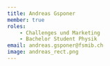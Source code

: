 ```yaml
---
title: Andreas Gsponer
member: true
roles:
    - Challenges und Marketing
    - Bachelor Student Physik
email: andreas.gsponer@fsmib.ch
image: andreas_rect.png
---
```

